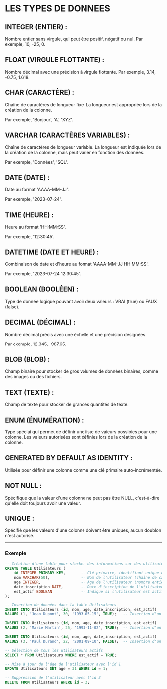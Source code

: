 # LES TYPES DE DONNEES 

## INTEGER (ENTIER) : 
Nombre entier sans virgule, qui peut être positif, négatif ou nul. Par exemple, 10, -25, 0.

## FLOAT (VIRGULE FLOTTANTE) : 
Nombre décimal avec une précision à virgule flottante. Par exemple, 3.14, -0.75, 1.618.

## CHAR (CARACTÈRE) : 
Chaîne de caractères de longueur fixe. La longueur est appropriée lors de la création de la colonne.

 Par exemple, 'Bonjour', 'A', 'XYZ'.

## VARCHAR (CARACTÈRES VARIABLES) : 
Chaîne de caractères de longueur variable. La longueur est indiquée lors de la création de la colonne, mais peut varier en fonction des données. 

Par exemple, 'Données', 'SQL'.

## DATE (DATE) : 
Date au format 'AAAA-MM-JJ'. 

Par exemple, '2023-07-24'.

## TIME (HEURE) : 

Heure au format 'HH:MM:SS'. 

Par exemple, '12:30:45'.

## DATETIME (DATE ET HEURE) : 
Combinaison de date et d'heure au format 'AAAA-MM-JJ HH:MM:SS'. 

Par exemple, '2023-07-24 12:30:45'.

## BOOLEAN (BOOLÉEN) : 
Type de donnée logique pouvant avoir deux valeurs : VRAI (true) ou FAUX (false).

## DECIMAL (DÉCIMAL) : 
Nombre décimal précis avec une échelle et une précision désignées. 

Par exemple, 12.345, -987.65.

## BLOB (BLOB) : 

Champ binaire pour stocker de gros volumes de données binaires, comme des images ou des fichiers.

## TEXT (TEXTE) : 
Champ de texte pour stocker de grandes quantités de texte.

## ENUM (ÉNUMÉRATION) : 
Type spécial qui permet de définir une liste de valeurs possibles pour une colonne. Les valeurs autorisées sont définies lors de la création de la colonne.

 ## GENERATED BY DEFAULT AS IDENTITY : 
 Utilisée pour définir une colonne comme une clé primaire auto-incrémentée.

 ## NOT NULL : 
 Spécifique que la valeur d'une colonne ne peut pas être NULL, c'est-à-dire qu'elle doit toujours avoir une valeur.

 ## UNIQUE : 
 Spécifié que les valeurs d'une colonne doivent être uniques, aucun doublon n'est autorisé.

----

### Exemple 
```sql
-- Création d'une table pour stocker des informations sur des utilisateurs
CREATE TABLE Utilisateurs (
    id INTEGER PRIMARY KEY,       -- Clé primaire, identifiant unique de l'utilisateur
    nom VARCHAR(50),              -- Nom de l'utilisateur (chaîne de caractères jusqu'à 50 caractères)
    age INTEGER,                  -- Âge de l'utilisateur (nombre entier)
    date_inscription DATE,        -- Date d'inscription de l'utilisateur (format 'AAAA-MM-JJ')
    est_actif BOOLEAN             -- Indique si l'utilisateur est actif (VRAI ou FAUX)
);

-- Insertion de données dans la table Utilisateurs
INSERT INTO Utilisateurs (id, nom, age, date_inscription, est_actif)
VALUES (1, 'Jean Dupont', 30, '1993-05-15', TRUE);   -- Insertion d'un utilisateur actif

INSERT INTO Utilisateurs (id, nom, age, date_inscription, est_actif)
VALUES (2, 'Marie Martin', 25, '1998-11-02', TRUE);  -- Insertion d'un autre utilisateur actif

INSERT INTO Utilisateurs (id, nom, age, date_inscription, est_actif)
VALUES (3, 'Paul Durand', 22, '2001-09-10', FALSE);  -- Insertion d'un utilisateur inactif

-- Sélection de tous les utilisateurs actifs
SELECT * FROM Utilisateurs WHERE est_actif = TRUE;

-- Mise à jour de l'âge de l'utilisateur avec l'id 1
UPDATE Utilisateurs SET age = 31 WHERE id = 1;

-- Suppression de l'utilisateur avec l'id 3
DELETE FROM Utilisateurs WHERE id = 3;
```